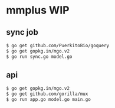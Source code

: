 # mmplus WIP

## sync job
```bash
$ go get github.com/PuerkitoBio/goquery
$ go get gopkg.in/mgo.v2
$ go run sync.go model.go
```

## api
```bash
$ go get gopkg.in/mgo.v2
$ go get github.com/gorilla/mux
$ go run app.go model.go main.go
```
